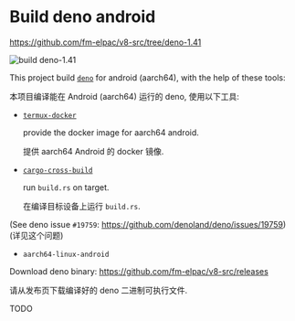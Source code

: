 # Build deno android

<https://github.com/fm-elpac/v8-src/tree/deno-1.41>

![build deno-1.41](https://github.com/fm-elpac/v8-src/actions/workflows/deno-1.41.yml/badge.svg)

This project build [`deno`](https://github.com/denoland/deno) for android
(aarch64), with the help of these tools:

本项目编译能在 Android (aarch64) 运行的 deno, 使用以下工具:

- [`termux-docker`](https://github.com/termux/termux-docker)

  provide the docker image for aarch64 android.

  提供 aarch64 Android 的 docker 镜像.

- [`cargo-cross-build`](https://github.com/fm-elpac/cargo-cross-build)

  run `build.rs` on target.

  在编译目标设备上运行 `build.rs`.

(See deno issue `#19759`: <https://github.com/denoland/deno/issues/19759>)
(详见这个问题)

- `aarch64-linux-android`

<!-- - `x86_64-linux-android` -->

Download deno binary: <https://github.com/fm-elpac/v8-src/releases>

请从发布页下载编译好的 deno 二进制可执行文件.

TODO
